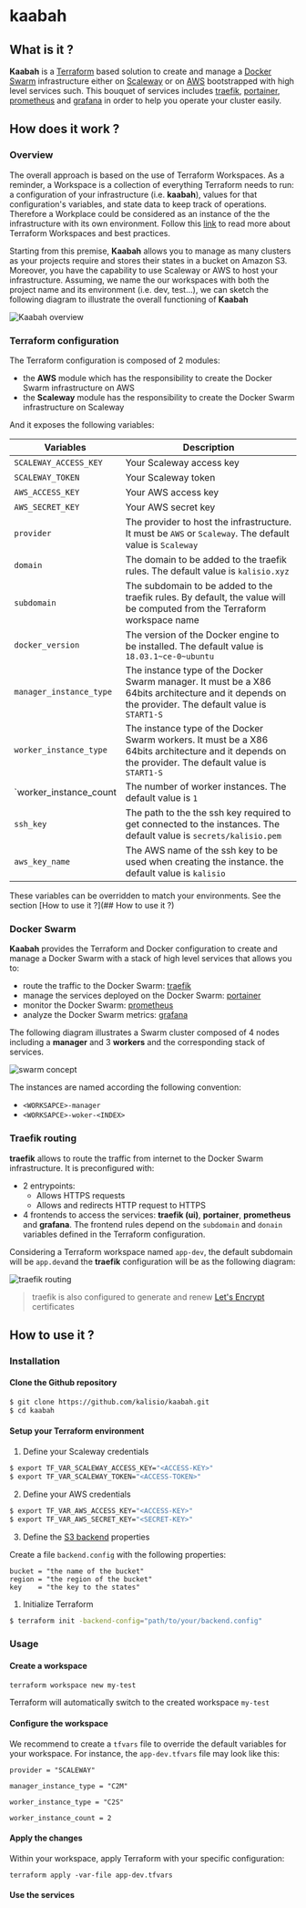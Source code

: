 # kaabah

## What is it ?

<b>Kaabah</b> is a [Terraform](https://www.terraform.io/) based solution to create and manage a [Docker Swarm](https://docs.docker.com/engine/swarm/) infrastructure either on [Scaleway](https://www.scaleway.com/) or on [AWS](https://aws.amazon.com) bootstrapped with high level services such. This bouquet of services includes [traefik](https://traefik.io/), [portainer](https://portainer.io/), [prometheus](https://prometheus.io/) and [grafana](https://grafana.com/) in order to help you operate your cluster easily.

## How does it work ?

### Overview

The overall approach is based on the use of Terraform Workspaces. As a reminder, a Workspace  is a collection of everything Terraform needs to run: a configuration of your infrastructure (i.e. <b>kaabah</b>), values for that configuration's variables, and state data to keep track of operations. Therefore a Workplace could be considered as an instance of the the infrastructure with its own environment. Follow this [link](https://www.terraform.io/docs/enterprise/guides/recommended-practices/part1.html#the-recommended-terraform-workspace-structure) to read more about Terraform Workspaces and best practices. 

Starting from this premise, <b>Kaabah</b> allows you to manage as many clusters as your projects require and stores their states in a bucket on Amazon S3. Moreover, you have the capability to use Scaleway or AWS to host your infrastructure. Assuming, we name the our workspaces with both the project name and its environment (i.e. dev, test...), we can sketch the following diagram to illustrate the overall functioning of <b>Kaabah</b>

![Kaabah overview](./assets/kaabah-overview.svg)

### Terraform configuration

The Terraform configuration is composed of 2 modules:
* the <b>AWS</b> module which has the responsibility to create the Docker Swarm infrastructure on AWS
* the <b>Scaleway</b> module has the responsibility to create the Docker Swarm infrastructure on Scaleway

And it exposes the following variables:

| Variables | Description |
|--- | --- |
| `SCALEWAY_ACCESS_KEY` | Your Scaleway access key |
| `SCALEWAY_TOKEN` | Your Scaleway token |
| `AWS_ACCESS_KEY` | Your AWS access key |
| `AWS_SECRET_KEY` | Your AWS secret key |
| `provider` | The provider to host the infrastructure. It must be `AWS` or `Scaleway`. The default value is `Scaleway` |
| `domain` | The domain to be added to the traefik rules. The default value is `kalisio.xyz` |
| `subdomain` | The subdomain to be added to the traefik rules. By default, the value will be computed from the Terraform workspace name |
| `docker_version` | The version of the Docker engine to be installed. The default value is `18.03.1~ce-0~ubuntu` |
| `manager_instance_type` | The instance type of the Docker Swarm manager. It must be a X86 64bits architecture and it depends on the provider. The default value is `START1-S` |
| `worker_instance_type` | The instance type of the Docker Swarm workers. It must be a X86 64bits architecture and it depends on the provider. The default value is `START1-S` |
| `worker_instance_count | The number of worker instances. The default value is `1` |
| `ssh_key` | The path to the the ssh key required to get connected to the instances. The default value is `secrets/kalisio.pem` |
| `aws_key_name` | The AWS name of the ssh key to be used when creating the instance. the default value is `kalisio` |

These variables can be overridden to match your environments. See the section [How to use it ?](## How to use it ?)

### Docker Swarm

<b>Kaabah</b> provides the Terraform and Docker configuration to create and manage a Docker Swarm with a stack of high level services that allows you to:
* route the traffic to the Docker Swarm: [traefik](https://traefik.io/)
* manage the services deployed on the Docker Swarm: [portainer](https://portainer.io/)
* monitor the Docker Swarm: [prometheus](https://prometheus.io/)
* analyze the Docker Swarm metrics: [grafana](https://grafana.com/)

The following diagram illustrates a Swarm cluster composed of 4 nodes including a <b>manager</b> and 3 <b>workers</b> and the corresponding stack of services.

![swarm concept](./assets/kaabah-swarm.svg)

The instances are named according the following convention:
*  `<WORKSAPCE>-manager`
*  `<WORKSAPCE>-woker-<INDEX>`

### Traefik routing

<b>traefik</b> allows to route the traffic from internet to the Docker Swarm infrastructure. It is preconfigured with:
* 2 entrypoints: 
  * Allows HTTPS requests
  * Allows and redirects HTTP request to HTTPS
* 4 frontends to access the services: <b>traefik (ui)</b>, <b>portainer</b>, <b>prometheus</b> and <b>grafana</b>. The frontend rules depend on the `subdomain` and `donain` variables defined in the Terraform configuration.

Considering a Terraform workspace named `app-dev`, the default subdomain will be `app.dev`and the <b>traefik</b> configuration will be as the following diagram:

![traefik routing](./assets/kaabah-traefik.svg)

> traefik is also configured to generate and renew [Let's Encrypt](https://letsencrypt.org/) certificates

## How to use it ?

### Installation

#### Clone the Github repository

```bash
$ git clone https://github.com/kalisio/kaabah.git
$ cd kaabah
```

#### Setup your Terraform environment

1. Define your Scaleway credentials

```bash
$ export TF_VAR_SCALEWAY_ACCESS_KEY="<ACCESS-KEY>"
$ export TF_VAR_SCALEWAY_TOKEN="<ACCESS-TOKEN>" 
```

2. Define your AWS credentials

```bash
$ export TF_VAR_AWS_ACCESS_KEY="<ACCESS-KEY>"
$ export TF_VAR_AWS_SECRET_KEY="<SECRET-KEY>" 
```

3. Define the [S3 backend](https://www.terraform.io/docs/backends/types/s3.html) properties 

Create a file `backend.config` with the following properties:
```
bucket = "the name of the bucket"
region = "the region of the bucket"
key    = "the key to the states"
```

1. Initialize Terraform

```bash
$ terraform init -backend-config="path/to/your/backend.config"
```

### Usage

#### Create a workspace

```bash
terraform workspace new my-test
```

Terraform will automatically switch to the created workspace `my-test`

#### Configure the workspace

We recommend to create a `tfvars` file to override the default variables for your workspace. For instance, the `app-dev.tfvars` file may look like this:

```
provider = "SCALEWAY"

manager_instance_type = "C2M"

worker_instance_type = "C2S"

worker_instance_count = 2
```

#### Apply the changes

Within your workspace, apply Terraform with your specific configuration:

```
terraform apply -var-file app-dev.tfvars
```

#### Use the services




